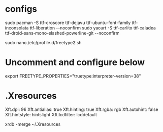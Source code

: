 # configs
sudo  pacman -S ttf-croscore ttf-dejavu ttf-ubuntu-font-family ttf-inconsolata ttf-liberation --noconfirm
sudo yaourt -S ttf-carlito ttf-caladea ttf-droid-sans-mono-slashed-powerline-git --noconfirm

sudo nano /etc/profile.d/freetype2.sh
# Uncomment and configure below
export FREETYPE_PROPERTIES="truetype:interpreter-version=38"

# .Xresources
Xft.dpi: 96
Xft.antialias: true
Xft.hinting: true
Xft.rgba: rgb
Xft.autohint: false
Xft.hintstyle: hintslight
Xft.lcdfilter: lcddefault

xrdb -merge ~/.Xresources
